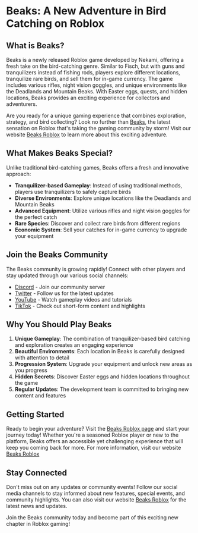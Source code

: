 

# Beaks: A New Adventure in Bird Catching on Roblox

## What is Beaks?

Beaks is a newly released Roblox game developed by Nekami, offering a fresh take on the bird-catching genre. Similar to Fisch, but with guns and tranquilizers instead of fishing rods, players explore different locations, tranquilize rare birds, and sell them for in-game currency. The game includes various rifles, night vision goggles, and unique environments like the Deadlands and Mountain Beaks. With Easter eggs, quests, and hidden locations, Beaks provides an exciting experience for collectors and adventurers.

Are you ready for a unique gaming experience that combines exploration, strategy, and bird collecting? Look no further than [Beaks](https://www.roblox.com/games/122678592501168/Beaks), the latest sensation on Roblox that's taking the gaming community by storm! Visit our website [Beaks Roblox](https://beaksroblox.com/) to learn more about this exciting adventure.

## What Makes Beaks Special?

Unlike traditional bird-catching games, Beaks offers a fresh and innovative approach:

- **Tranquilizer-based Gameplay**: Instead of using traditional methods, players use tranquilizers to safely capture birds
- **Diverse Environments**: Explore unique locations like the Deadlands and Mountain Beaks
- **Advanced Equipment**: Utilize various rifles and night vision goggles for the perfect catch
- **Rare Species**: Discover and collect rare birds from different regions
- **Economic System**: Sell your catches for in-game currency to upgrade your equipment

## Join the Beaks Community

The Beaks community is growing rapidly! Connect with other players and stay updated through our various social channels:

- [Discord](https://discord.gg/beaks) - Join our community server
- [Twitter](https://x.com/BeaksOnRoblox) - Follow us for the latest updates
- [YouTube](https://www.youtube.com/@BeaksRoblox) - Watch gameplay videos and tutorials
- [TikTok](https://www.tiktok.com/@beaksroblox) - Check out short-form content and highlights

## Why You Should Play Beaks

1. **Unique Gameplay**: The combination of tranquilizer-based bird catching and exploration creates an engaging experience
2. **Beautiful Environments**: Each location in Beaks is carefully designed with attention to detail
3. **Progression System**: Upgrade your equipment and unlock new areas as you progress
4. **Hidden Secrets**: Discover Easter eggs and hidden locations throughout the game
5. **Regular Updates**: The development team is committed to bringing new content and features

## Getting Started

Ready to begin your adventure? Visit the [Beaks Roblox page](https://www.roblox.com/games/122678592501168/Beaks) and start your journey today! Whether you're a seasoned Roblox player or new to the platform, Beaks offers an accessible yet challenging experience that will keep you coming back for more. For more information, visit our website [Beaks Roblox](https://beaksroblox.com/)

## Stay Connected

Don't miss out on any updates or community events! Follow our social media channels to stay informed about new features, special events, and community highlights. You can also visit our website [Beaks Roblox](https://beaksroblox.com/) for the latest news and updates.

Join the Beaks community today and become part of this exciting new chapter in Roblox gaming! 
